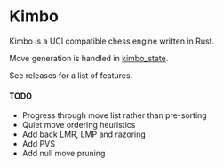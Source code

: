 # Kimbo

Kimbo is a UCI compatible chess engine written in Rust. 

Move generation is handled in [kimbo_state](https://github.com/JacquesRW/kimbo_state).

See releases for a list of features.

#### TODO
- Progress through move list rather than pre-sorting
- Quiet move ordering heuristics
- Add back LMR, LMP and razoring
- Add PVS
- Add null move pruning
